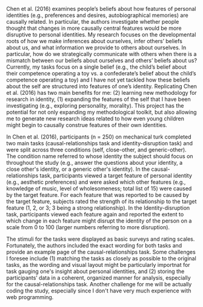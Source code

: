 Chen et al. (2016) examines people’s beliefs about how features of personal identities (e.g., preferences and desires, autobiographical memories) are causally related. In particular, the authors investigate whether people thought that changes in more causally central features would be more disruptive to personal identities. My research focuses on the developmental roots of how we make inferences about ourselves, infer others’ beliefs about us, and what information we provide to others about ourselves. In particular, how do we strategically communicate with others when there is a mismatch between our beliefs about ourselves and others’ beliefs about us? Currently, my tasks focus on a single belief (e.g., the child’s belief about their competence operating a toy vs. a confederate’s belief about the child’s competence operating a toy) and I have not yet tackled how these beliefs about the self are structured into features of one’s identity. Replicating Chen et al. (2016) has two main benefits for me: (2) learning new methodology for research in identity, (1) expanding the features of the self that I have been investigating (e.g., exploring personality, morality). This project has the potential for not only expanding my methodological toolkit, but also allowing me to generate new research ideas related to how even young children might begin to causally construe features of their own identities. 

In Chen et al. (2016), participants (n = 250) on mechanical turk completed two main tasks (causal-relationships task and identity-disruption task) and were split across three conditions (self, close-other, and generic-other). The condition name referred to whose identity the subject should focus on throughout the study (e.g., answer the questions about your identity, a close other's identity, or a generic other's identity). In the causal-relationships task, participants viewed a target feature of personal identity (e.g., aesthetic preferences) and were asked which other features (e.g., knowledge of music, level of wholesomeness; total list of 15) were caused by the target feature. For each feature that was reported to be caused by the target feature, subjects rated the strength of its relationship to the target feature (1, 2, or 3; 3 being a strong relationship). In the Identity-disruption task, participants viewed each feature again and reported the extent to which change in each feature might disrupt the identity of the person on a scale from 0 to 100 (larger numbers referring to more disruption).

The stimuli for the tasks were displayed as basic surveys and rating scales. Fortunately, the authors included the exact wording for both tasks and provide an example page of the causal-relationships task. Some challenges I foresee include (1) matching the tasks as closely as possible to the original tasks, as the wording and visual layout might be particularly importnat for task gauging one's insight about personal identities, and (2) storing the participants’ data in a coherent, organized manner for analysis, especially for the causal-relationships task. Another challenge for me will be actually coding the study, especially since I don't have very much experience with web programming. 
